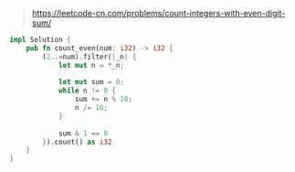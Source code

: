 > https://leetcode-cn.com/problems/count-integers-with-even-digit-sum/

``` rust
impl Solution {
    pub fn count_even(num: i32) -> i32 {
        (2..=num).filter(|_n| {
            let mut n = *_n;
            
            let mut sum = 0;
            while n != 0 {
                sum += n % 10;
                n /= 10;
            }
            
            sum & 1 == 0
        }).count() as i32
    }
}
```
